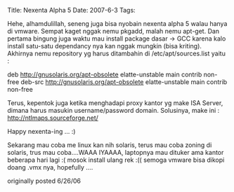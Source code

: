 Title: Nexenta Alpha 5
Date: 2007-6-3
Tags: 

Hehe, alhamdulillah, seneng juga bisa nyobain nexenta alpha 5 walau hanya di vmware. Sempat kaget nggak nemu pkgadd, malah nemu apt-get. Dan pertama bingung juga waktu mau install package dasar -> GCC karena kalo install satu-satu dependancy nya kan nggak mungkin (bisa kriting). Akhirnya nemu repository yg harus ditambahin di /etc/apt/sources.list yaitu :

deb http://gnusolaris.org/apt-obsolete elatte-unstable main contrib non-free
deb-src http://gnusolaris.org/apt-obsolete elatte-unstable main contrib non-free

Terus, kepentok juga ketika menghadapi proxy kantor yg make ISA Server, dimana harus masukin username/password domain. Solusinya, make ini : http://ntlmaps.sourceforge.net/

Happy nexenta-ing ... :)

Sekarang mau coba me linux kan nih solaris, terus mau coba zoning di solaris, trus mau coba....WAAA IYAAAA, laptopnya mau dituker ama kantor beberapa hari lagi :( mosok install ulang rek :(( semoga vmware bisa dikopi doang .vmx nya, hopefully ....

originally posted 6/26/06